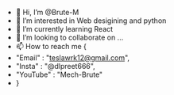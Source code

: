 - 👋 Hi, I’m @Brute-M
- 👀 I’m interested in Web desigining and python
- 🌱 I’m currently learning React
- 💞️ I’m looking to collaborate on ...
- 📫 How to reach me {
-   "Email" : "teslawrk12@gmail.com",
-   "Insta" : "@dlpreet666",
-   "YouTube" : "Mech-Brute"
- }

<!---
Brute-M/Brute-M is a ✨ special ✨ repository because its `README.md` (this file) appears on your GitHub profile.
You can click the Preview link to take a look at your changes.
--->
